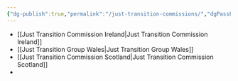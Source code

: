 ```yaml
---
{"dg-publish":true,"permalink":"/just-transition-commissions/","dgPassFrontmatter":true}
---
```



- [[Just Transition Commission Ireland\|Just Transition Commission Ireland]]
- [[Just Transition Group Wales\|Just Transition Group Wales]]
- [[Just Transition Commission Scotland\|Just Transition Commission Scotland]]
- 